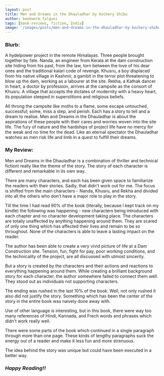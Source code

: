```yaml
---
layout: post
title: Men and Dreams in the Dhauladhar by Kochery Shibu
author: bookworm_falguni
tags: [book-reviews, fiction, India]
image: '/images/posts/men-and-dreams-in-the-dhauladhar-by-kochery-shibu.jpg'
---
```

### **Blurb:**
A hydelpower project in the remote Himalayas. Three people brought together by fate. Nanda, an engineer from Kerala at the dam construction site hiding from his past, from the law, torn between the love of his dear ones and the traditional kalari code of revenge. Khusru, a boy displaced from his native village in Kashmir, a gambit in the terror plot threatening to blow up the dam, working as a labourer at the site. Rekha, a Kathak dancer in heart, a doctor by profession, arrives at the campsite as the consort of Khusru. A village that accepts the dictates of modernity with a heavy heart, its population steeped in superstitions and religious beliefs.

All throng the campsite like moths to a flame, some escape untouched, successful; some, miss a step, and perish. Each has a story to tell and a dream to realise. Men and Dreams in the Dhauladhar is about the aspirations of these people with their cares and worries woven into the site life. The fury of nature and the hardships of project life have no mercy for the weak and no time for the dead. Like an eternal spectator the Dhauladhar watches as men risk life and limb in a quest to fulfill their dreams.

### **My Review:**
Men and Dreams in the Dhauladhar is a combination of thriller and technical fictionI really like the theme of the story. The story of each character is different and remarkable in its own way.

There are many characters, and each has been given space to familiarize the readers with their stories. Sadly, that didn't work out for me. The focus is shifted from the main characters - Nanda, Khusru, and Rekha and divided into all the others who don't have a major role to play in the story.

Till the time I had read 90% of the book (literally, because I kept track on my kindle) the following was happening - new characters being introduced with each chapter and no character development taking place. The characters are totally unaffected by anything happening around them. They are scared of only one thing which has affected their lives and remain to be so throughout. None of the characters is able to leave a lasting impact on the reader.

The author has been able to create a very vivid picture of life at a Dam Construction site. Tension, fun, fight for pay, poor working conditions, and the technicality of the project, are all discussed with utmost sincerity.

But a story is created by the characters and their actions and reactions to everything happening around them. While creating a brilliant background story for each character, the author somewhere failed to connect them well. They stood out as individuals not supporting characters.

The ending was rushed in the last 10% of the book. Well, not only rushed it also did not justify the story. Something which has been the center of the story in the entire book was naively done away with.

Use of other language is interesting, but in this book, there were way too many references of Hindi, Kannada, and Frech words and phrases which didn't work really well.

There were some parts of the book which continued in a single paragraph through more than one page. These kinds of lengthy paragraphs suck the energy out of a reader and make it less fun and more strenuous.

The idea behind the story was unique but could have been executed in a better way.

### ***Happy Reading!!***
